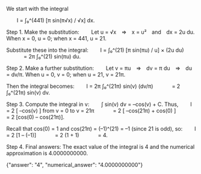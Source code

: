 We start with the integral

  I = ∫₀^(441) [π sin(π√x) / √x] dx.

Step 1. Make the substitution:
  Let u = √x ⇒ x = u² and dx = 2u du.
When x = 0, u = 0; when x = 441, u = 21.

Substitute these into the integral:
  I = ∫₀^(21) [π sin(πu) / u] × (2u du)
    = 2π ∫₀^(21) sin(πu) du.

Step 2. Make a further substitution:
  Let v = πu ⇒ dv = π du ⇒ du = dv/π.
When u = 0, v = 0; when u = 21, v = 21π.

Then the integral becomes:
  I = 2π ∫₀^(21π) sin(v) (dv/π)
    = 2 ∫₀^(21π) sin(v) dv.

Step 3. Compute the integral in v:
  ∫ sin(v) dv = –cos(v) + C.
Thus,
  I = 2 [ –cos(v) ] from v = 0 to v = 21π
    = 2 [ –cos(21π) + cos(0) ]
    = 2 [cos(0) – cos(21π)].

Recall that cos(0) = 1 and cos(21π) = (–1)^(21) = –1 (since 21 is odd), so:
  I = 2 [1 – (–1)]
    = 2 (1 + 1)
    = 4.

Step 4. Final answers:
The exact value of the integral is 4 and the numerical approximation is 4.0000000000.

{"answer": "$4$", "numerical_answer": "4.0000000000"}